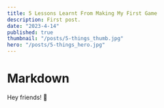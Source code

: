 ```yaml
---
title: 5 Lessons Learnt From Making My First Game
description: First post.
date: "2023-4-14"
published: true
thumbnail: "/posts/5-things_thumb.jpg"
hero: "/posts/5-things_hero.jpg"
---
```


# Markdown

Hey friends! 👋
